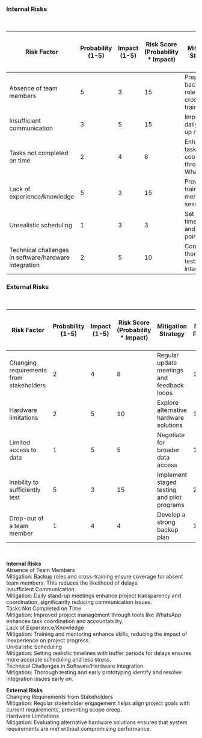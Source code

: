 ### Internal Risks
<br>

| Risk Factor                              | Probability (1-5) | Impact (1-5) | Risk Score (Probability * Impact) | Mitigation Strategy                          | Post-Mitigation Probability (1-5) | Post-Mitigation Impact (1-5) | Post-Mitigation Risk Score (Probability * Impact) |
|------------------------------------------|-------------------|--------------|-----------------------------------|----------------------------------------------|------------------------------------|------------------------------|---------------------------------------------------|
| Absence of team members                  | 5                 | 3            | 15                                | Prepare backup roles and cross-training      | 2                                  | 3                        | 6                                                 |
| Insufficient communication               | 3                 | 5            | 15                                | Implement daily stand-up meetings             | 1                                  | 5                        | 5                                                 |
| Tasks not completed on time              | 2                 | 4            | 8                                 | Enhance task coordination through WhatsApp    | 1                                  | 4                        | 4                                                 |
| Lack of experience/knowledge             | 5                 | 3            | 15                                | Provide training and mentoring sessions       | 2                                  | 3                        | 6                                                 |
| Unrealistic scheduling                   | 1                 | 3            | 3                                 | Set realistic timelines and check points      | 1                                  | 3                        | 3                                                 |
| Technical challenges in software/hardware integration | 2           | 5            | 10                                | Conduct thorough testing of all integrations | 1                                  | 5                        | 5                                                 |

### External Risks
<br>

| Risk Factor                              | Probability (1-5) | Impact (1-5) | Risk Score (Probability * Impact) | Mitigation Strategy                          | Post-Mitigation Probability (1-5) | Post-Mitigation Impact (1-5) | Post-Mitigation Risk Score (Probability * Impact) |
|------------------------------------------|-------------------|--------------|-----------------------------------|----------------------------------------------|------------------------------------|------------------------------|---------------------------------------------------|
| Changing requirements from stakeholders  | 2                 | 4            | 8                                 | Regular update meetings and feedback loops   | 1                                  | 4                        | 4                                                 |
| Hardware limitations                     | 2                 | 5            | 10                                | Explore alternative hardware solutions        | 1                                  | 5                        | 5                                                 |
| Limited access to data                   | 1                 | 5            | 5                                 | Negotiate for broader data access             | 1                                  | 5                        | 5                                                 |
| Inability to sufficiently test           | 5                 | 3            | 15                                | Implement staged testing and pilot programs   | 2                                  | 3                        | 6                                                 |
| Drop-out of a team member                | 1                 | 4            | 4                                 | Develop a strong backup plan                  | 1                                  | 4                        | 4                                                 |

<br>


__Internal Risks__
<br>
Absence of Team Members<br>
Mitigation: Backup roles and cross-training ensure coverage for absent team members. This reduces the likelihood of delays.
<br>
Insufficient Communication<br>
Mitigation: Daily stand-up meetings enhance project transparency and coordination, significantly reducing communication issues.
<br>
Tasks Not Completed on Time<br>
Mitigation: Improved project management through tools like WhatsApp enhances task coordination and accountability.
<br>
Lack of Experience/Knowledge<br>
Mitigation: Training and mentoring enhance skills, reducing the impact of inexperience on project progress.
<br>
Unrealistic Scheduling<br>
Mitigation: Setting realistic timelines with buffer periods for delays ensures more accurate scheduling and less stress.
<br>
Technical Challenges in Software/Hardware Integration<br>
Mitigation: Thorough testing and early prototyping identify and resolve integration issues early on.



__External Risks__
<br>
Changing Requirements from Stakeholders <br>
Mitigation: Regular stakeholder engagement helps align project goals with current requirements, preventing scope creep.
<br>
Hardware Limitations <br>
Mitigation: Evaluating alternative hardware solutions ensures that system requirements are met without compromising performance.
